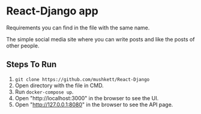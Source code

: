 # React-Django app
Requirements you can find in the file with the same name.

The simple social media site where you can write posts and like the posts of other people.

## Steps To Run
1. `git clone https://github.com/mushkett/React-Django`
2. Open directory with the file in CMD.
3. Run `docker-compose up`.
4. Open "http://localhost:3000" in the browser to see the UI.
5. Open "http://127.0.0.1:8080" in the browser to see the API page.
